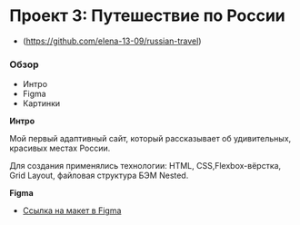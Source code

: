 # Проект 3: Путешествие по России

* (https://github.com/elena-13-09/russian-travel)

### Обзор
* Интро
* Figma
* Картинки

**Интро**

Мой первый адаптивный сайт, который рассказывает об удивительных, красивых местах России.

Для создания применялись технологии: HTML, CSS,Flexbox-вёрстка, Grid Layout, файловая структура БЭМ Nested.

**Figma**

* [Ссылка на макет в Figma](https://www.figma.com/file/MTZ7K0gUaN07iNIj8YCcLm/Russia-(mobile)-(Copy)?node-id=0%3A1)



